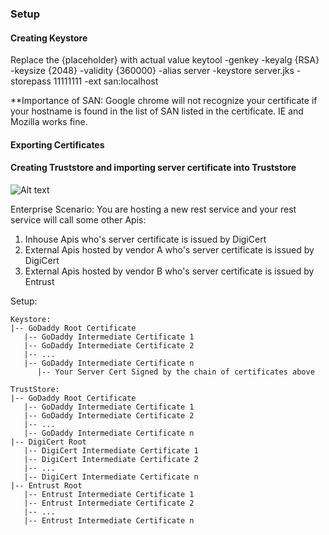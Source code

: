 

### Setup

#### Creating Keystore

Replace the {placeholder} with actual value
keytool -genkey -keyalg {RSA} -keysize {2048} -validity {360000} -alias server -keystore server.jks -storepass 11111111 -ext san:localhost

**Importance of SAN: Google chrome will not recognize your certificate if your hostname is found in the list of SAN listed in the certificate. IE and Mozilla works fine.

#### Exporting Certificates

#### Creating Truststore and importing server certificate into Truststore
![Alt text](README_IMG/output_to_copy.PNG?raw=true "output_to_copy")


Enterprise Scenario: 
You are hosting a new rest service and your rest service will call some other Apis:
1. Inhouse Apis who's server certificate is issued by DigiCert
2. External Apis hosted by vendor A who's server certificate is issued by DigiCert
3. External Apis hosted by vendor B who's server certificate is issued by Entrust

Setup:
```
Keystore:
|-- GoDaddy Root Certificate
   |-- GoDaddy Intermediate Certificate 1
   |-- GoDaddy Intermediate Certificate 2
   |-- ...
   |-- GoDaddy Intermediate Certificate n
      |-- Your Server Cert Signed by the chain of certificates above

TrustStore:
|-- GoDaddy Root Certificate
   |-- GoDaddy Intermediate Certificate 1
   |-- GoDaddy Intermediate Certificate 2
   |-- ...
   |-- GoDaddy Intermediate Certificate n
|-- DigiCert Root
   |-- DigiCert Intermediate Certificate 1
   |-- DigiCert Intermediate Certificate 2
   |-- ...
   |-- DigiCert Intermediate Certificate n
|-- Entrust Root
   |-- Entrust Intermediate Certificate 1
   |-- Entrust Intermediate Certificate 2
   |-- ...
   |-- Entrust Intermediate Certificate n
```